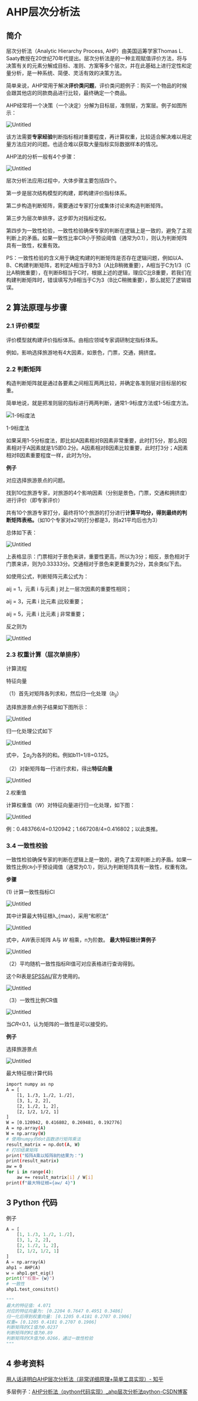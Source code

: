 # AHP层次分析法

## 简介

层次分析法（Analytic Hierarchy Process, AHP）由美国运筹学家Thomas L. Saaty教授在20世纪70年代提出。层次分析法是的一种主观赋值评价方法，将与决策有关的元素分解成目标、准则、方案等多个层次，并在此基础上进行定性和定量分析，是一种系统、简便、灵活有效的决策方法。

简单来说，AHP常用于解决**评价类问题**，评价类问题例子：购买一个物品的时候会跟其他店的同款商品进行比较，最终确定一个商品。

AHP经常将一个决策（一个决定）分解为目标层，准侧层，方案层。例子如图所示：

![Untitled](AHP层次分析法.assets/Untitled.png)

该方法需要**专家经验**判断指标相对重要程度，再计算权重，比较适合解决难以用定量方法应对的问题。也适合难以获取大量指标实际数据样本的情况。

AHP法的分析一般有4个步骤：

![Untitled](AHP层次分析法.assets/Untitled%201.png)

层次分析法应用过程中，大体步骤主要包括四个。

第一步是层次结构模型的构建，即构建评价指标体系。

第二步构造判断矩阵，需要通过专家打分或集体讨论来构造判断矩阵。

第三步为层次单排序，这步即为对指标定权。

第四步为一致性检验，一致性检验确保专家的判断在逻辑上是一致的，避免了主观判断上的矛盾。如果一致性比率CR小于预设阈值（通常为0.1），则认为判断矩阵具有一致性，权重有效。

PS：一致性检验的含义用于确定构建的判断矩阵是否存在逻辑问题，例如以A、B、C构建判断矩阵，若判定A相当于B为3（A比B稍微重要），A相当于C为1/3（C比A稍微重要），在判断B相当于C时，根据上述的逻辑，理应C比B重要，若我们在构建判断矩阵时，错误填写为B相当于C为3（B比C稍微重要），那么就犯了逻辑错误。

## 2 **算法原理与步骤**

### 2.1 评价模型

评价模型就构建评价指标体系。由相应领域专家调研制定指标体系。

例如，影响选择旅游地有4大因素，如景色，门票，交通，拥挤度。

### 2.2 **判断矩阵**

构造判断矩阵就是通过各要素之间相互两两比较，并确定各准则层对目标层的权重。

简单地说，就是把准则层的指标进行两两判断，通常1-9标度方法或1-5标度方法。

![1-9标度法](AHP层次分析法.assets/Untitled%202.png)

1-9标度法

如果采用1-5分标度法，即比如A因素相对B因素非常重要，此时打5分，那么B因素相对于A因素就是1/5即0.2分。A因素相对B因素比较重要，此时打3分；A因素相对B因素重要程度一样，此时为1分。

**例子**

对应选择旅游景点的问题。

找到10位旅游专家，对旅游的4个影响因素（分别是景色，门票，交通和拥挤度）进行评价（即专家评价）

共有10个旅游专家打分，最终将10个旅游的打分进行**计算平均分，得到最终的判断矩阵表格。**（如10个专家对a21的打分都是3，则a21平均后也为3）

总体如下表：

![Untitled](AHP层次分析法.assets/Untitled%203.png)

上表格显示：门票相对于景色来讲，重要性更高，所以为3分；相反，景色相对于门票来讲，则为0.33333分。交通相对于景色来更重要为2分，其余类似下去。

如使用公式，判断矩阵元素公式为：

aij = 1，元素 i 与元素 j 对上一层次因素的重要性相同；

aij = 3，元素 i 比元素 j比较重要；

aij = 5，元素 i 比元素 j 非常重要；

反之则为

![Untitled](AHP层次分析法.assets/Untitled%204.png)

### 2.3 权重计算（层次单排序）

计算流程

特征向量

（1）首先对矩阵各列求和，然后归一化处理（$b_{ij}$）

选择旅游景点例子结果如下图所示：

![Untitled](AHP层次分析法.assets/Untitled%205.png)

归一化处理公式如下

![Untitled](AHP层次分析法.assets/Untitled%206.png)

式中， $\sum a_{ij}$为各列的和。例如b11=1/8=0.125。

（2）对新矩阵每一行进行求和，得出**特征向量**

![Untitled](AHP层次分析法.assets/Untitled%207.png)

2.权重值

计算权重值（*W*）对特征向量进行归一化处理，如下图：

![Untitled](AHP层次分析法.assets/Untitled%208.png)

例：0.483766/4=0.120942；1.667208/4=0.416802；以此类推。

### 3.4 一致性校验

一致性检验确保专家的判断在逻辑上是一致的，避免了主观判断上的矛盾。如果一致性比例`CR`小于预设阈值（通常为0.1），则认为判断矩阵具有一致性，权重有效。

**步骤**

(1) 计算一致性指标CI

![Untitled](AHP层次分析法.assets/Untitled%209.png)

其中计算最大特征根λ_{max}，采用“和积法”

![Untitled](AHP层次分析法.assets/Untitled%2010.png)

式中，A*W*表示矩阵 A与 *W* 相乘，n为阶数。
**最大特征根计算例子**

![Untitled](AHP层次分析法.assets/Untitled%2011.png)

（2）平均随机一致性指标RI值可对应表格进行查询得到。

这个RI表是[SPSSAU](https://www.zhihu.com/question/310066733/answer/2323332433)官方使用的。

![Untitled](AHP层次分析法.assets/Untitled%2012.png)

（3）一致性比例CR值

![Untitled](AHP层次分析法.assets/Untitled%2013.png)

当𝐶𝑅<0.1，认为矩阵的一致性是可以接受的。

**例子**

选择旅游景点

![Untitled](AHP层次分析法.assets/Untitled%2014.png)

最大特征根计算代码

```bash
import numpy as np
A = [
    [1, 1./3, 1./2, 1./2],
    [3, 1, 2, 2],
    [2, 1./2, 1, 2],
    [2, 1/2, 1/2, 1]
]
W = [0.120942, 0.416802, 0.269481, 0.192776]
A = np.array(A)
W = np.array(W)
# 使用numpy的dot函数进行矩阵乘法
result_matrix = np.dot(A, W)
# 打印结果矩阵
print("矩阵A乘以矩阵B的结果为：")
print(result_matrix)
aw = 0
for i in range(4):
    aw += result_matrix[i] / W[i]
print(f"最大特征根={aw/ 4}")
```

## 3 Python 代码

例子

```python
A = [
    [1, 1./3, 1./2, 1./2],
    [3, 1, 2, 2],
    [2, 1./2, 1, 2],
    [2, 1/2, 1/2, 1]
]
A = np.array(A)
ahp1 = AHP(A)
w = ahp1.get_eig()
print(f"权重= {w}")
# 一致性
ahp1.test_consitst()

"""
最大的特征值: 4.071
对应的特征向量为: [0.2204 0.7647 0.4951 0.3486]
归一化后得到权重向量: [0.1205 0.4181 0.2707 0.1906]
权重= [0.1205 0.4181 0.2707 0.1906]
判断矩阵的CI值为0.0237
判断矩阵的RI值为0.89
判断矩阵的CR值为0.0266，通过一致性检验
"""
```

## 4 参考资料

[用人话讲明白AHP层次分析法（非常详细原理+简单工具实现）- 知乎](https://zhuanlan.zhihu.com/p/448412538)

多层例子：[AHP分析法（python代码实现）_ahp层次分析法python-CSDN博客](https://blog.csdn.net/xiaziqiqi/article/details/128839557)